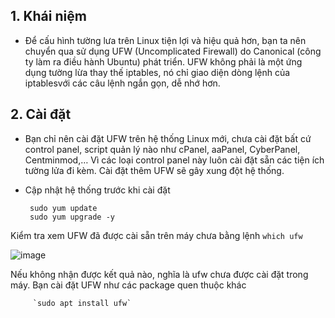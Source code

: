 ## 1. Khái niệm
- Để cấu hình tường lưa trên Linux tiện lợi và hiệu quả hơn, bạn ta nên chuyển qua sử dụng UFW (Uncomplicated Firewall) do Canonical (công ty làm ra điều hành Ubuntu) phát triển. UFW không phải là một ứng dụng tường lừa thay thế iptables, nó chỉ giao diện dòng lệnh của iptablesvới các câu lệnh ngắn gọn, dễ nhớ hơn.

## 2. Cài đặt

- Bạn chỉ nên cài đặt UFW trên hệ thống Linux mới, chưa cài đặt bất cứ control panel, script quản lý nào như cPanel, aaPanel, CyberPanel, Centminmod,… Vì các loại control panel này luôn cài đặt sẵn các tiện ích tường lửa đi kèm. Cài đặt thêm UFW sẽ gây xung đột hệ thống.

- Cập nhật hệ thống trước khi cài đặt

       sudo yum update
       sudo yum upgrade -y


Kiểm tra xem UFW đã được cài sẵn trên máy chưa bằng lệnh  `which ufw`

![image](https://user-images.githubusercontent.com/105496635/188361826-d724cb4b-8b1b-4f37-8219-430bc2c0ef1e.png)


Nếu không nhận được kết quả nào, nghĩa là ufw chưa được cài đặt trong máy. Bạn cài đặt UFW như các package quen thuộc khác

         `sudo apt install ufw`

















